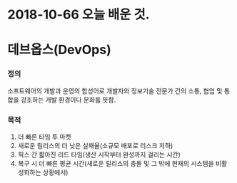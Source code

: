# 2018-10-66 오늘 배운 것.

# 데브옵스(DevOps)

### 정의
소프트웨어의 개발과 운영의 합성어로 개발자와 정보기술 전문가 간의 소통, 협업
및 통합을 강조하는 개발 환경이다 문화를 뜻함.

### 목적
1. 더 빠른 타임 투 마켓
2. 새로운 릴리스의 더 낮은 실패율(소규모 배포로 리스크 저하)
3. 픽스 간 짧아진 리드 타임(생산 시작부터 완성까지 걸리는 시간)
4. 복구 시 더 빠른 평균 시간(새로운 릴리스의 충돌 및 그 밖에 현재의 시스템을 비활성화하는 상황에서)
